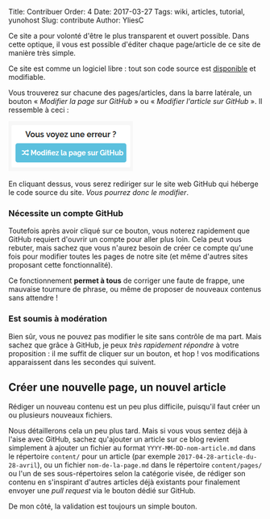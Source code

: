 Title: Contribuer
Order: 4
Date: 2017-03-27
Tags: wiki, articles, tutorial, yunohost
Slug: contribute
Author:  YliesC

Ce site a pour volonté d'être le plus transparent et ouvert possible. Dans cette optique, il vous est possible d'éditer chaque page/article de ce site de manière très simple.

Ce site est comme un logiciel libre : tout son code source est [disponible](https://github.com/YliesC/website) et modifiable.

Vous trouverez sur chacune des pages/articles, dans la barre latérale, un bouton « *Modifier la page sur GitHub* » ou « *Modifier l'article sur GitHub* ». Il ressemble à ceci :

![btn_github](../images/contribuer/btn_github.png)

En cliquant dessus, vous serez rediriger sur le site web GitHub qui héberge le code source du site. *Vous pourrez donc le modifier*.

### Nécessite un compte GitHub

Toutefois après avoir cliqué sur ce bouton, vous noterez rapidement que GitHub requiert d'ouvrir un compte pour aller plus loin. Cela peut vous rebuter, mais sachez que vous n'aurez besoin de créer ce compte qu'une fois pour modifier toutes les pages de notre site (et même d'autres sites proposant cette fonctionnalité).

Ce fonctionnement **permet à tous** de corriger une faute de frappe, une mauvaise tournure de phrase, ou même de proposer de nouveaux contenus sans attendre !

### Est soumis à modération

Bien sûr, vous ne pouvez pas modifier le site sans contrôle de ma part. Mais sachez que grâce à GitHub, je peux *très rapidement répondre* à votre proposition : il me suffit de cliquer sur un bouton, et hop ! vos modifications apparaissent dans les secondes qui suivent.

## Créer une nouvelle page, un nouvel article

Rédiger un nouveau contenu est un peu plus difficile, puisqu'il faut créer un ou plusieurs nouveaux fichiers.

Nous détaillerons cela un peu plus tard. Mais si vous vous sentez déjà à l'aise avec GitHub, sachez qu'ajouter un article sur ce blog revient simplement à ajouter un fichier au format `YYYY-MM-DD-nom-article.md` dans le répertoire `content/` pour un article (par exemple `2017-04-28-article-du-28-avril`), ou un fichier `nom-de-la-page.md` dans le répertoire `content/pages/` ou l'un de ses sous-répertoires selon la catégorie visée, de rédiger son contenu en s'inspirant d'autres articles déjà existants pour finalement envoyer une *pull request* via le bouton dédié sur GitHub.

De mon côté, la validation est toujours un simple bouton.